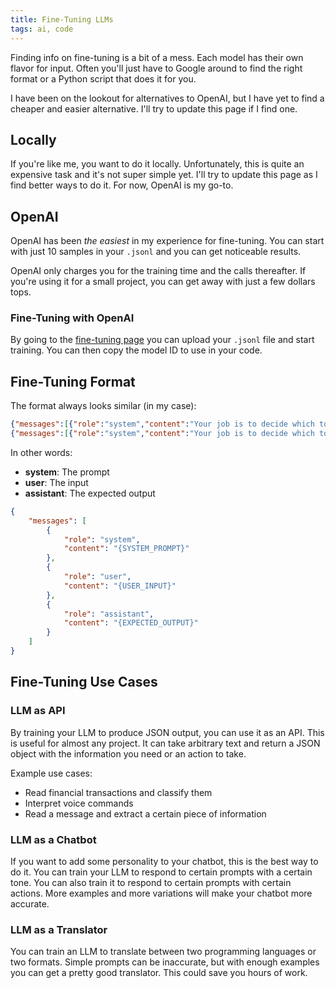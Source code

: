 ```yaml
---
title: Fine-Tuning LLMs
tags: ai, code
---
```


Finding info on fine-tuning is a bit of a mess. Each model has their own flavor for input. Often you'll just have to Google around to find the right format or a Python script that does it for you.

I have been on the lookout for alternatives to OpenAI, but I have yet to find a cheaper and easier alternative. I'll try to update this page if I find one.

## Locally

If you're like me, you want to do it locally. Unfortunately, this is quite an expensive task and it's not super simple yet. I'll try to update this page as I find better ways to do it. For now, OpenAI is my go-to.

## OpenAI

OpenAI has been *the easiest* in my experience for fine-tuning. You can start with just 10 samples in your `.jsonl` and you can get noticeable results.

OpenAI only charges you for the training time and the calls thereafter. If you're using it for a small project, you can get away with just a few dollars tops.

### Fine-Tuning with OpenAI

By going to the [fine-tuning page](https://platform.openai.com/finetune) you can upload your `.jsonl` file and start training. You can then copy the model ID to use in your code.

## Fine-Tuning Format

The format always looks similar (in my case):

```json title="tool_picker.openai.jsonl"
{"messages":[{"role":"system","content":"Your job is to decide which tool..."},{"role":"user","content":"Ok Billy, send that video of Peter falling on his knee"},{"role":"assistant","content":"{\"tool\": \"discord_post.youtube\", \"query\": \"Peter falling on his knee\"}"}]}
{"messages":[{"role":"system","content":"Your job is to decide which tool..."},{"role":"user","content":"Hey Billy, rock paper scissors"},{"role":"assistant","content":"{\"tool\": \"no_tool\"}"}]}
```

In other words:

- **system**: The prompt
- **user**: The input
- **assistant**: The expected output

```json
{
    "messages": [
        {
            "role": "system",
            "content": "{SYSTEM_PROMPT}"
        },
        {
            "role": "user",
            "content": "{USER_INPUT}"
        },
        {
            "role": "assistant",
            "content": "{EXPECTED_OUTPUT}"
        }
    ]
}
```

## Fine-Tuning Use Cases

### LLM as API

By training your LLM to produce JSON output, you can use it as an API. This is useful for almost any project. It can take arbitrary text and return a JSON object with the information you need or an action to take.

Example use cases:

- Read financial transactions and classify them
- Interpret voice commands
- Read a message and extract a certain piece of information

### LLM as a Chatbot

If you want to add some personality to your chatbot, this is the best way to do it. You can train your LLM to respond to certain prompts with a certain tone. You can also train it to respond to certain prompts with certain actions. More examples and more variations will make your chatbot more accurate.

### LLM as a Translator

You can train an LLM to translate between two programming languages or two formats. Simple prompts can be inaccurate, but with enough examples you can get a pretty good translator. This could save you hours of work.